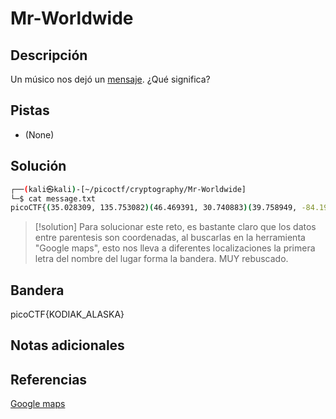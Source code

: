 # Mr-Worldwide

## Descripción
Un músico nos dejó un [mensaje](https://jupiter.challenges.picoctf.org/static/d5570d48262dbba2a31f2a940409ad9d/message.txt). ¿Qué significa?

## Pistas
- (None)

## Solución
```bash
┌──(kali㉿kali)-[~/picoctf/cryptography/Mr-Worldwide]
└─$ cat message.txt
picoCTF{(35.028309, 135.753082)(46.469391, 30.740883)(39.758949, -84.191605)(41.015137, 28.979530)(24.466667, 54.366669)(3.140853, 101.693207)_(9.005401, 38.763611)(-3.989038, -79.203560)(52.377956, 4.897070)(41.085651, -73.858467)(57.790001, -152.407227)(31.205753, 29.924526)} 
```

>[!solution]
>Para solucionar este reto, es bastante claro que los datos entre parentesis son coordenadas, al buscarlas en la herramienta "Google maps", esto nos lleva a diferentes localizaciones la primera letra del nombre del lugar forma la bandera. MUY rebuscado.

## Bandera
picoCTF{KODIAK_ALASKA}

## Notas adicionales

## Referencias
[Google maps](https://www.google.com.mx/maps/@28.4240545,-91.8915445,3z)